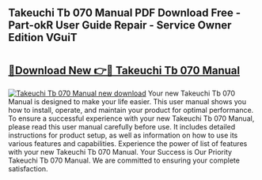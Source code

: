 ## Takeuchi Tb 070 Manual PDF Download Free - Part-okR User Guide Repair - Service Owner Edition VGuiT

# <h2><a href="http://bc61689.oget.top/?id=Takeuchi+Tb+070+Manual">🔗Download New 👉🔴 Takeuchi Tb 070 Manual</a></h2>

[![Takeuchi Tb 070 Manual new download](https://i.imgur.com/5g1atiW.png)](http://bc61689.oget.top/?id=Takeuchi+Tb+070+Manual)
Your new Takeuchi Tb 070 Manual is designed to make your life easier. This user manual shows you how to install, operate, and maintain your product for optimal performance. To ensure a successful experience with your new Takeuchi Tb 070 Manual, please read this user manual carefully before use. It includes detailed instructions for product setup, as well as information on how to use its various features and capabilities. Experience the power of list of features with your new Takeuchi Tb 070 Manual. Your Success is Our Priority Takeuchi Tb 070 Manual. We are committed to ensuring your complete satisfaction.
